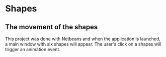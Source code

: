 # Shapes
The movement of the shapes
--
This project was done with Netbeans and when the application is launched, a main window with six shapes will appear.
The user's click on a shapes will trigger an animation event.
